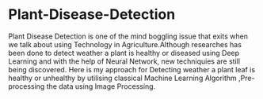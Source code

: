 # Plant-Disease-Detection

Plant Disease Detection is one of the mind boggling issue that exits when we talk about using Technology in Agriculture.Although researches has been done to detect weather a plant is healthy or diseased using Deep Learning and with the help of Neural Network, new techniquies are still being discovered.
Here is my approach for Detecting weather a plant leaf is healthy or unhealthy by utilising classical Machine Learning Algorithm ,Pre-processing the data using Image Processing.

